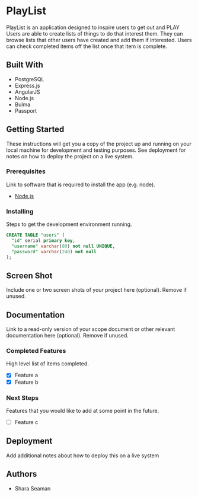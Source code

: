 # PlayList

PlayList is an application designed to inspire users to get out and PLAY
Users are able to create lists of things to do that interest them. They can browse lists that other users have created and add them if interested. Users can check completed items off the list once that item is complete. 

## Built With

- PostgreSQL
- Express.js
- AngularJS
- Node.js
- Bulma
- Passport

## Getting Started

These instructions will get you a copy of the project up and running on your local machine for development and testing purposes. See deployment for notes on how to deploy the project on a live system.

### Prerequisites

Link to software that is required to install the app (e.g. node).

- [Node.js](https://nodejs.org/en/)


### Installing

Steps to get the development environment running.

```sql
CREATE TABLE "users" (
  "id" serial primary key,
  "username" varchar(80) not null UNIQUE,
  "password" varchar(240) not null
);
```

## Screen Shot

Include one or two screen shots of your project here (optional). Remove if unused.

## Documentation

Link to a read-only version of your scope document or other relevant documentation here (optional). Remove if unused.

### Completed Features

High level list of items completed.

- [x] Feature a
- [x] Feature b

### Next Steps

Features that you would like to add at some point in the future.

- [ ] Feature c

## Deployment

Add additional notes about how to deploy this on a live system

## Authors

* Shara Seaman

